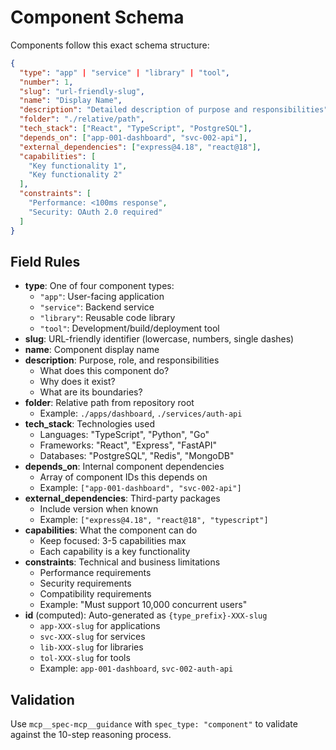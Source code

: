 # Component Schema

Components follow this exact schema structure:

```json
{
  "type": "app" | "service" | "library" | "tool",
  "number": 1,
  "slug": "url-friendly-slug",
  "name": "Display Name",
  "description": "Detailed description of purpose and responsibilities",
  "folder": "./relative/path",
  "tech_stack": ["React", "TypeScript", "PostgreSQL"],
  "depends_on": ["app-001-dashboard", "svc-002-api"],
  "external_dependencies": ["express@4.18", "react@18"],
  "capabilities": [
    "Key functionality 1",
    "Key functionality 2"
  ],
  "constraints": [
    "Performance: <100ms response",
    "Security: OAuth 2.0 required"
  ]
}
```

## Field Rules

- **type**: One of four component types:
  - `"app"`: User-facing application
  - `"service"`: Backend service
  - `"library"`: Reusable code library
  - `"tool"`: Development/build/deployment tool
- **slug**: URL-friendly identifier (lowercase, numbers, single dashes)
- **name**: Component display name
- **description**: Purpose, role, and responsibilities
  - What does this component do?
  - Why does it exist?
  - What are its boundaries?
- **folder**: Relative path from repository root
  - Example: `./apps/dashboard`, `./services/auth-api`
- **tech_stack**: Technologies used
  - Languages: "TypeScript", "Python", "Go"
  - Frameworks: "React", "Express", "FastAPI"
  - Databases: "PostgreSQL", "Redis", "MongoDB"
- **depends_on**: Internal component dependencies
  - Array of component IDs this depends on
  - Example: `["app-001-dashboard", "svc-002-api"]`
- **external_dependencies**: Third-party packages
  - Include version when known
  - Example: `["express@4.18", "react@18", "typescript"]`
- **capabilities**: What the component can do
  - Keep focused: 3-5 capabilities max
  - Each capability is a key functionality
- **constraints**: Technical and business limitations
  - Performance requirements
  - Security requirements
  - Compatibility requirements
  - Example: "Must support 10,000 concurrent users"
- **id** (computed): Auto-generated as `{type_prefix}-XXX-slug`
  - `app-XXX-slug` for applications
  - `svc-XXX-slug` for services
  - `lib-XXX-slug` for libraries
  - `tol-XXX-slug` for tools
  - Example: `app-001-dashboard`, `svc-002-auth-api`

## Validation

Use `mcp__spec-mcp__guidance` with `spec_type: "component"` to validate against the 10-step reasoning process.
